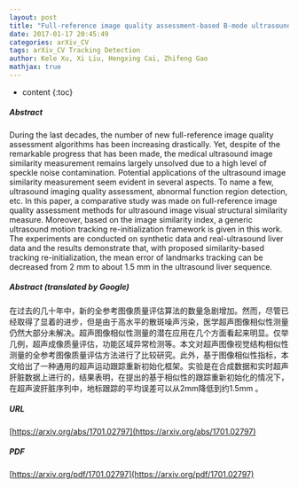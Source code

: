 ```yaml
---
layout: post
title: "Full-reference image quality assessment-based B-mode ultrasound image similarity measure"
date: 2017-01-17 20:45:49
categories: arXiv_CV
tags: arXiv_CV Tracking Detection
author: Kele Xu, Xi Liu, Hengxing Cai, Zhifeng Gao
mathjax: true
---
```


* content
{:toc}

##### Abstract
During the last decades, the number of new full-reference image quality assessment algorithms has been increasing drastically. Yet, despite of the remarkable progress that has been made, the medical ultrasound image similarity measurement remains largely unsolved due to a high level of speckle noise contamination. Potential applications of the ultrasound image similarity measurement seem evident in several aspects. To name a few, ultrasound imaging quality assessment, abnormal function region detection, etc. In this paper, a comparative study was made on full-reference image quality assessment methods for ultrasound image visual structural similarity measure. Moreover, based on the image similarity index, a generic ultrasound motion tracking re-initialization framework is given in this work. The experiments are conducted on synthetic data and real-ultrasound liver data and the results demonstrate that, with proposed similarity-based tracking re-initialization, the mean error of landmarks tracking can be decreased from 2 mm to about 1.5 mm in the ultrasound liver sequence.

##### Abstract (translated by Google)
在过去的几十年中，新的全参考图像质量评估算法的数量急剧增加。然而，尽管已经取得了显着的进步，但是由于高水平的散斑噪声污染，医学超声图像相似性测量仍然大部分未解决。超声图像相似性测量的潜在应用在几个方面看起来明显。仅举几例，超声成像质量评估，功能区域异常检测等。本文对超声图像视觉结构相似性测量的全参考图像质量评估方法进行了比较研究。此外，基于图像相似性指标，本文给出了一种通用的超声运动跟踪重新初始化框架。实验是在合成数据和实时超声肝脏数据上进行的，结果表明，在提出的基于相似性的跟踪重新初始化的情况下，在超声波肝脏序列中，地标跟踪的平均误差可以从2mm降低到约1.5mm 。

##### URL
[https://arxiv.org/abs/1701.02797](https://arxiv.org/abs/1701.02797)

##### PDF
[https://arxiv.org/pdf/1701.02797](https://arxiv.org/pdf/1701.02797)

